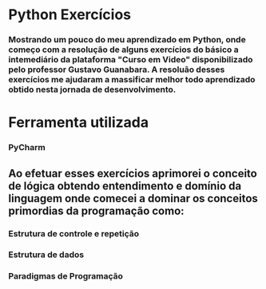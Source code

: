 # Python Exercícios 

### Mostrando um pouco do meu aprendizado em Python, onde começo com a resolução de alguns exercícios do básico a intemediário da plataforma "Curso em Video" disponibilizado pelo professor Gustavo Guanabara. A resoluão desses exercícios me ajudaram a massificar melhor todo aprendizado obtido nesta jornada de desenvolvimento. 

# Ferramenta utilizada 

### PyCharm

## Ao efetuar esses exercícios aprimorei o conceito de lógica obtendo entendimento e domínio da linguagem onde comecei a dominar os conceitos primordias da programação como: 

### Estrutura de controle e repetição
### Estrutura de dados
### Paradigmas de Programação
